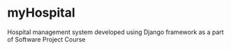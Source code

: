 # myHospital
Hospital management system developed using Django framework as a part of Software Project Course
